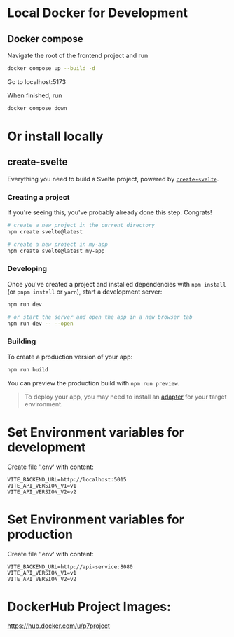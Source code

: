 # Local Docker for Development

## Docker compose

Navigate the root of the frontend project and run

```bash
docker compose up --build -d
```

Go to localhost:5173

When finished, run

```bash
docker compose down
```

# Or install locally

## create-svelte

Everything you need to build a Svelte project, powered by [`create-svelte`](https://github.com/sveltejs/kit/tree/main/packages/create-svelte).

### Creating a project

If you're seeing this, you've probably already done this step. Congrats!

```bash
# create a new project in the current directory
npm create svelte@latest

# create a new project in my-app
npm create svelte@latest my-app
```

### Developing

Once you've created a project and installed dependencies with `npm install` (or `pnpm install` or `yarn`), start a development server:

```bash
npm run dev

# or start the server and open the app in a new browser tab
npm run dev -- --open
```

### Building

To create a production version of your app:

```bash
npm run build
```

You can preview the production build with `npm run preview`.

> To deploy your app, you may need to install an [adapter](https://kit.svelte.dev/docs/adapters) for your target environment.

# Set Environment variables for development

Create file '.env' with content:

```
VITE_BACKEND_URL=http://localhost:5015
VITE_API_VERSION_V1=v1
VITE_API_VERSION_V2=v2
```

# Set Environment variables for production

Create file '.env' with content:

```
VITE_BACKEND_URL=http://api-service:8080
VITE_API_VERSION_V1=v1
VITE_API_VERSION_V2=v2

```

# DockerHub Project Images:

https://hub.docker.com/u/p7project
